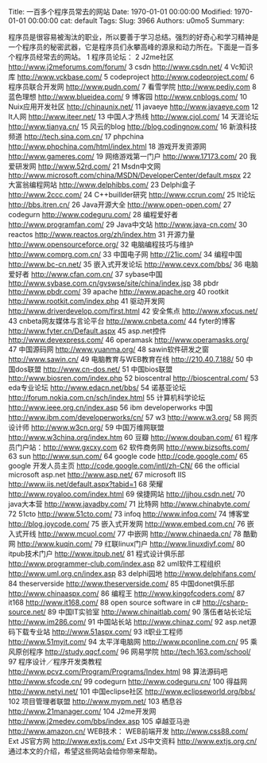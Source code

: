 Title: 一百多个程序员常去的网站
Date: 1970-01-01 00:00:00
Modified: 1970-01-01 00:00:00
cat: default
Tags: 
Slug: 3966
Authors: u0mo5 
Summary: 

程序员是很容易被淘汰的职业，所以要善于学习总结。强烈的好奇心和学习精神是一个程序员的秘密武器，它是程序员们永攀高峰的源泉和动力所在。下面是一百多个程序员经常去的网站。
1 程序员论坛：
2 J2me社区 http://www.j2meforums.com/forum/
3 csdn http://www.csdn.net/
4 Vc知识库 http://www.vckbase.com/
5 codeproject http://www.codeproject.com/
6 程序员联合开发网 http://www.pudn.com/
7 看雪学院 http://www.pediy.com
8 蓝色理想 http://www.blueidea.com/
9 博客园 http://www.cnblogs.com/
10 Nuix应用开发社区 http://chinaunix.net/
11 javaeye http://www.javaeye.com
12 It人网 http://www.iteer.net/
13 中国人才热线 http://www.cjol.com/
14 天涯论坛 http://www.tianya.cn/
15 风云的blog http://blog.codingnow.com/
16 新浪科技频道 http://tech.sina.com.cn/
17 phpchina http://www.phpchina.com/html/index.html
18 游戏开发资源网 http://www.gameres.com/
19 网络游戏第一门户 http://www.17173.com/
20 我爱研发网 http://www.52rd.com/
21 Msdn中文网 http://www.microsoft.com/china/MSDN/DeveloperCenter/default.mspx
22 大富翁编程网站 http://www.delphibbs.com/
23 Delphi盒子 http://www.2ccc.com/
24 C++buillder研究 http://www.ccrun.com/
25 It论坛 http://bbs.itren.cn/
26 Java开源大全 http://www.open-open.com/
27 codegurn http://www.codeguru.com/
28 编程爱好者 http://www.programfan.com/
29 Java中文站 http://www.java-cn.com/
30 reactos http://www.reactos.org/zh/index.htm
31 开源力量 http://www.opensourceforce.org/
32 电脑编程技巧与维护 http://www.comprg.com.cn/
33 中国电子网 http://21ic.com/
34 编程中国 http://www.bc-cn.net/
35 嵌入式开发论坛 http://www.cevx.com/bbs/
36 电脑爱好者 http://www.cfan.com.cn/
37 sybase中国 http://www.sybase.com.cn/gvswse/site/china/index.jsp
38 pbdr http://www.pbdr.com/
39 apache http://www.apache.org
40 rootkit http://www.rootkit.com/index.php
41 驱动开发网 http://www.driverdevelop.com/first.html
42 安全焦点 http://www.xfocus.net/
43 cnbeta网友媒体与言论平台 http://www.cnbeta.com/
44 fyter的博客 http://www.fyter.cn/Default.aspx
45 asp.net控件 http://www.devexpress.com/
46 operamask http://www.operamasks.org/
47 中国源码网 http://www.yuanma.org/
48 sawin软件研发之窗 http://www.sawin.cn/
49 电脑教育与WEB教育在线 http://210.40.7.188/
50 中国dos联盟 http://www.cn-dos.net/
51 中国bios联盟 http://www.biosren.com/index.php
52 bioscentral http://bioscentral.com/
53 eda专业论坛 http://www.edacn.net/bbs/
54 诺基亚论坛 http://forum.nokia.com.cn/sch/index.html
55 计算机科学论坛 http://www.ieee.org.cn/index.asp
56 ibm developerworks 中国 http://www.ibm.com/developerworks/cn/
57 w3 http://www.w3.org/
58 网页设计师 http://www.w3cn.org/
59 中国万维网联盟 http://www.w3china.org/index.htm
60 豆瓣 http://www.douban.com/
61 程序员门户站：http://www.gxcxy.com
62 软件商务网 http://www.bizsofts.com/
63 sun http://www.sun.com/
64 google code http://code.google.com/
65 google 开发人员主页 http://code.google.com/intl/zh-CN/
66 the official microsoft asp.net http://www.asp.net/
67 microsoft IIS http://www.iis.net/default.aspx?tabid=1
68 荣耀 http://www.royaloo.com/index.html
69 侯捷网站 http://jjhou.csdn.net/
70 java大本营 http://www.javadby.com/
71 比特网 http://www.chinabyte.com/
72 51cto http://www.51cto.com/
73 infoq http://www.infoq.com/
74 博客堂 http://blog.joycode.com/
75 嵌入式开发网 http://www.embed.com.cn/
76 嵌入式开线 http://www.mcuol.com/
77 中嵌网 http://www.chinaeda.cn/
78 酷勤网 http://www.kuqin.com/
79 红联linux门户 http://www.linuxdiyf.com/
80 itpub技术门户 http://www.itpub.net/
81 程式设计俱乐部 http://www.programmer-club.com/index.asp
82 uml软件工程组织 http://www.uml.org.cn/index.asp
83 delphi园地 http://www.delphifans.com/
84 theserverside http://www.theserverside.com/
85 中国donet俱乐部 http://www.chinaaspx.com/
86 编程王 http://www.kingofcoders.com/
87 it168 http://www.it168.com/
88 open source software in c# http://csharp-source.net/
89 中国IT实验室 http://www.chinaitlab.com/
90 落伍者站长论坛 http://www.im286.com/
91 中国站长站 http://www.chinaz.com/
92 asp.net源码下载专业站 http://www.51aspx.com/
93 it职业工程师 http://www.51myit.com/
94 太平洋电脑网 http://www.pconline.com.cn/
95 乘风原创程序 http://study.qqcf.com/
96 网易学院 http://tech.163.com/school/
97 程序设计／程序开发类教程 http://www.pcvz.com/Program/Programs/Index.html
98 算法源码吧 http://www.sfcode.cn/
99 codegurn http://www.codeguru.cn/
100 得益网 http://www.netyi.net/
101 中国eclipse社区 http://www.eclipseworld.org/bbs/
102 项目管理者联盟 http://www.mypm.net/
103 栖息谷 http://www.21manager.com/
104 J2me开发网 http://www.j2medev.com/bbs/index.asp
105 卓越亚马逊 http://www.amazon.cn/
WEB技术：
WEB前端开发 http://www.css88.com/
Ext JS官方网 http://www.extjs.com/
Ext JS中文资料 http://www.extjs.org.cn/
通过本文的介绍，希望这些网站会给你带来帮助。
